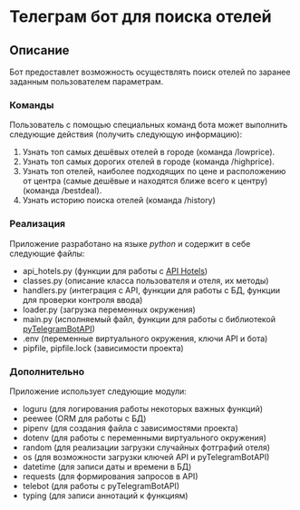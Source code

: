 # Телеграм бот для поиска отелей

## Описание


Бот предоставлет возможность 
осуществлять поиск отелей по 
заранее заданным пользователем параметрам.

### Команды

Пользователь с помощью специальных команд бота может выполнить следующие
действия (получить следующую информацию):
1. Узнать топ самых дешёвых отелей в городе (команда /lowprice).
2. Узнать топ самых дорогих отелей в городе (команда /highprice).
3. Узнать топ отелей, наиболее подходящих по цене и расположению от центра
(самые дешёвые и находятся ближе всего к центру) (команда /bestdeal).
4. Узнать историю поиска отелей (команда /history)

### Реализация

Приложение разработано на языке *python* и содержит в себе следующие файлы:

- api_hotels.py (функции для работы с [API Hotels](https://rapidapi.com/apidojo/api/hotels4/))
- classes.py (описание класса пользователя и отеля, их методы)
- handlers.py (интеграция с API, функции для работы с БД, функции для проверки контроля ввода)
- loader.py (загрузка переменных окружения)
- main.py (исполняемый файл, функции для работы с библиотекой [pyTelegramBotAPI](https://github.com/eternnoir/pyTelegramBotAPI))
- .env (переменные виртуального окружения, ключи API и бота)
- pipfile, pipfile.lock (зависимости проекта)

### Дополнительно

Приложение использует следующие модули:

- loguru (для логирования работы некоторых важных функций)
- peewee (ORM для работы с БД)
- pipenv (для создания файла с зависимостями проекта)
- dotenv (для работы с переменными виртуального окружения)
- random (для реализации загрузки случайных фотграфий отеля)
- os (для возможности загрузки ключей API и pyTelegramBotAPI)
- datetime (для записи даты и времени в БД)
- requests (для формирования запросов в API)
- telebot (для работы с pyTelegramBotAPI)
- typing (для записи аннотаций к функциям)